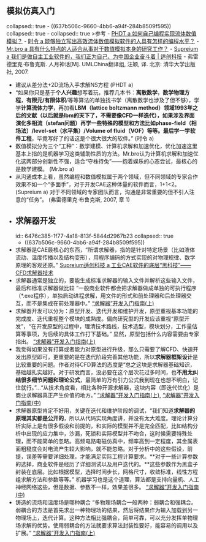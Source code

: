 ## 模拟仿真入门
collapsed:: true
	- ((637b506c-9660-4bb6-a94f-284b8509f595))
	  collapsed:: true
		- collapsed:: true
		  >参考
			- [PHDT a 如何自己编程实现流体数值模拟？](https://www.zhihu.com/question/281045047/answer/418053694)
			- [时令 a 能够独立写出高效流体数值模拟软件的人具有怎样的编程水平？](https://www.zhihu.com/question/296076262/answer/690464508)
			- [Mr.bro a 具有什么特点的人适合从事对于数值模拟本身的研究工作？](https://www.zhihu.com/question/51152838/answer/2083085576)
			- [Supreium a 我们是做自主工业软件的，我们正为自己、为中国企业奋斗着 | 适创科技](https://zhuanlan.zhihu.com/p/145050596)
			- 弗雷德里克·布鲁克斯. 人月神话[M]. UMLChina翻译组, 汪颖, 译. 北京: 清华大学出版社, 2007.
- 建议从差分法+2D流场入手求解NS方程 (PHDT a)
- “如果你只是基于**个人兴趣**想写着玩，推荐几本书：**离散数学**，**数学物理方程**，**有限元/有限体积**/等等算法的单独找书学（离散数学也涉及了但不够），学学**计算流体力学**，再加看**LBM（lattice boltzmann method）**领域1993年之后的文献（以后就是lbm的天下了，不需要像CFD一样迭代），如果涉及**界面演化多相流（stefan问题）**再学一些特殊的模型和方法比如**phase-field（相场法）/level-set（水平集）/Volume of fluid（VOF）**等等。最后学一学**软件工程**，毕竟写好了的话这是个很大很大的软件。” (时令 a)
- 数值模拟分为三个“工种”：数学建模、计算机求解和加速优化，优化加速这里基本上指的是机器学习这类辅助性质的方法。Mr.bro认为计算机求解和加速优化这两部分创新性不强，适合“守株待兔”——抱着娱乐的心态尝试，最核心的是数学建模。 (Mr.bro a)
- 从沟通成本上看，虽然编程和数值模拟属于两个领域，但不同领域的专家合作效果不如一个“多面手”，对于开发CAE这种体量的软件而言，1+1<2。 (Supreium a) 对于不同领域的专家团队而言，沟通是非常重要的但不引人注意的“任务”。 (弗雷德里克·布鲁克斯, 2007, 章 1)
- ## 求解器开发
  id:: 6476c385-1f77-4a18-813f-5844d2967b23
  collapsed:: true
	- ((637b506c-9660-4bb6-a94f-284b8509f595))
- 求解器是CAE最核心的东西，“所谓求解器，指的是针对特定场景（比如液体流动、温度传播以及结构变形），用程序编码的方式实现的对物理规律、数学原理的客观还原。” [Supreium适创科技 a 工业CAE软件的底层“黑科技”——CFD求解器技术](https://zhuanlan.zhihu.com/p/149445213?utm_id=0)
- 求解器通常是独立的，要能生成标准求解器的输入文件并解析这些输入文件，最后和标准求解器做比较 “一般商业软件都会把求解器做成单独的可执行程序（*.exe程序），单独启动进程求解，用文件的形式和前处理器和后处理器交互，而不是集成在前处理器中。” [“求解器”开发入门指南(上)](https://mp.weixin.qq.com/s?__biz=MzI2ODY0NDQ2NQ==&mid=2247487636&idx=1&sn=3a05c8a21194e3372a2eab2820e1cf7f&chksm=eaed298add9aa09ce35ffdb296889a56a3c67227fb2574d47fe9a98cb2e104addaa03e119e3d&token=142438554&lang=zh_CN#rd)
- 求解器开发可以分为：原型开发、迭代开发和维护开发，原型重视基本功能的完成度、迭代重视整个模块的成熟度。偏向研究型的开发应该重视“原型开发”，“在开发原型的过程中，理清技术路线，技术选型，模块划分，工作量估算等事项，为后续的具体工作打下基础。” 显然，原型包括什么内容需要由专家指出。 [“求解器”开发入门指南(上)](https://mp.weixin.qq.com/s?__biz=MzI2ODY0NDQ2NQ==&mid=2247487636&idx=1&sn=3a05c8a21194e3372a2eab2820e1cf7f&chksm=eaed298add9aa09ce35ffdb296889a56a3c67227fb2574d47fe9a98cb2e104addaa03e119e3d&token=142438554&lang=zh_CN#rd)
- 我觉得如果没有打算或者能力对原型进行升级，那么只需要了解CFD、快速开发出原型即可，更重要的是在迭代阶段完善其他功能，所以**求解器框架设计**是比较重要的问题。作者对待CFD算法的态度是“总之这块是求解器基础知识，基础越扎实越好。对于研发而言，没必要在这个层次花过多时间，也**不用太纠结很多细节问题和理论公式**，最简单的万有引力公式我到现在也想不明白，记住就行。”...“从技术角度看，相比各种开源求解器，这块内容（即迭代优化）是商业求解器真正产生价值的地方。” [“求解器”开发入门指南(上)](https://mp.weixin.qq.com/s?__biz=MzI2ODY0NDQ2NQ==&mid=2247487636&idx=1&sn=3a05c8a21194e3372a2eab2820e1cf7f&chksm=eaed298add9aa09ce35ffdb296889a56a3c67227fb2574d47fe9a98cb2e104addaa03e119e3d&token=142438554&lang=zh_CN#rd), [“求解器”开发入门指南(中)](https://mp.weixin.qq.com/s?__biz=MzI2ODY0NDQ2NQ==&mid=2247488102&idx=1&sn=3030f51324dd975cbcebbd62a2cff707&chksm=eaed2b78dd9aa26e107b60e9013d91853d5edc5b1fb3e35e72d24328a38376b9f92dda14d4f2&token=652093092&lang=zh_CN#rd)
- 求解器原型肯定不好用，关键在迭代和维护阶段的调试，“我们知道**求解器的原理其实都是公开的**，所以从代码实现角度讲，并没有太大难度。理论计算分析实际上是有很多假设和前提的，和实际的模型并不是完全匹配，比如结构分析中出现的应力集中，沙漏，死锁和实际模型并不吻合，这时候需要特殊处理，而不能简单的忽略。高频电路电磁仿真中，频率高到一定程度，其金属表面粗糙度会对电流产生较大影响，就不能忽略。对于分析中的这些假设，前提，误差等需要详细处理，才能满足实际工程计算要求。**对于一些计算参数的选择，商业软件是经历了详细测试以及用户迭代的。**这些参数作为黑盒子封装在底层。比如根据模型，选择时间步长，网格尺寸，收敛标准，线性方程组求解方法和参数等等。” 机器学习也是这个道理，算法都是支持向量机、人工神经网络这些，但是数据、参数不一样，效果差很多。 [“求解器”开发入门指南(中)](https://mp.weixin.qq.com/s?__biz=MzI2ODY0NDQ2NQ==&mid=2247488102&idx=1&sn=3030f51324dd975cbcebbd62a2cff707&chksm=eaed2b78dd9aa26e107b60e9013d91853d5edc5b1fb3e35e72d24328a38376b9f92dda14d4f2&token=652093092&lang=zh_CN#rd)
- 铸造的流场和温度场是哪种耦合 “多物理场耦合一般两种：弱耦合和强耦合。弱耦合的方法是首先求出一种物理场的结果，然后将结果作为输入加载到另一物理场上，迭代计算。这种方法相比强耦合，简单可靠，可以充分发挥单物理场求解的优势。使用弱耦合的方法就要求算法封装性要好，能容易的调用以及扩展。” [“求解器”开发入门指南(上)](https://mp.weixin.qq.com/s?__biz=MzI2ODY0NDQ2NQ==&mid=2247487636&idx=1&sn=3a05c8a21194e3372a2eab2820e1cf7f&chksm=eaed298add9aa09ce35ffdb296889a56a3c67227fb2574d47fe9a98cb2e104addaa03e119e3d&token=142438554&lang=zh_CN#rd)